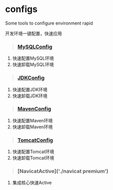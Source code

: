 # configs
Some tools to configure environment rapid

开发环境一键配置，快速应用
> ### [MySQLConfig](./mysql)
1. 快速配置MySQL环境
2. 快速卸载MySQL环境

> ### [JDKConfig](./java)
1. 快速配置JDK环境
2. 快速卸载JDK环境

> ### [MavenConfig](./maven)
1. 快速配置Maven环境
2. 快速卸载Maven环境

> ### [TomcatConfig](./tomcat)
1. 快速配置Tomcat环境
2. 快速卸载Tomcat环境

> ### [NavicatActive]('./navicat premium')
1. 集成核心快速Active